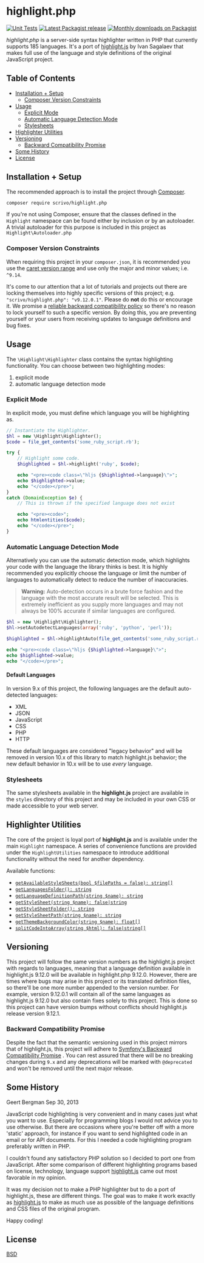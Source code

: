 # highlight.php

[![Unit Tests](https://github.com/scrivo/highlight.php/workflows/Unit%20Tests/badge.svg?branch=9.18)](https://github.com/scrivo/highlight.php/actions?query=workflow%3A%22Unit+Tests%22+branch%3A9.18)
[![Latest Packagist release](https://img.shields.io/packagist/v/scrivo/highlight.php.svg)](https://packagist.org/packages/scrivo/highlight.php)
[![Monthly downloads on Packagist](https://img.shields.io/packagist/dm/scrivo/highlight.php.svg)](https://packagist.org/packages/scrivo/highlight.php/stats)

*highlight.php* is a server-side syntax highlighter written in PHP that currently supports 185 languages. It's a port
of [highlight.js](http://www.highlightjs.org) by Ivan Sagalaev that makes full use of the language and style definitions
of the original JavaScript project.

[TOC]: # "## Table of Contents"

## Table of Contents

- [Installation + Setup](#installation--setup)
    - [Composer Version Constraints](#composer-version-constraints)
- [Usage](#usage)
    - [Explicit Mode](#explicit-mode)
    - [Automatic Language Detection Mode](#automatic-language-detection-mode)
    - [Stylesheets](#stylesheets)
- [Highlighter Utilities](#highlighter-utilities)
- [Versioning](#versioning)
    - [Backward Compatibility Promise](#backward-compatibility-promise)
- [Some History](#some-history)
- [License](#license)

## Installation + Setup

The recommended approach is to install the project through [Composer](https://getcomposer.org/).

```bash
composer require scrivo/highlight.php
```

If you're not using Composer, ensure that the classes defined in the `Highlight` namespace can be found either by
inclusion or by an autoloader. A trivial autoloader for this purpose is included in this project
as `Highlight\Autoloader.php`

### Composer Version Constraints

When requiring this project in your `composer.json`, it is recommended you use
the [caret version range](https://getcomposer.org/doc/articles/versions.md#caret-version-range-) and use only the major
and minor values; i.e. `^9.14`.

It's come to our attention that a lot of tutorials and projects out there are locking themselves into highly specific
versions of this project; e.g. `"scrivo/highlight.php": "v9.12.0.1"`. Please do **not** do this or encourage it. We
promise a [reliable backward compatibility policy](#backward-compatibility-promise) so there's no reason to lock
yourself to such a specific version. By doing this, you are preventing yourself or your users from receiving updates to
language definitions and bug fixes.

## Usage

The `\Highlight\Highlighter` class contains the syntax highlighting functionality. You can choose between two
highlighting modes:

1. explicit mode
2. automatic language detection mode

### Explicit Mode

In explicit mode, you must define which language you will be highlighting as.

```php
// Instantiate the Highlighter.
$hl = new \Highlight\Highlighter();
$code = file_get_contents('some_ruby_script.rb');

try {
    // Highlight some code.
    $highlighted = $hl->highlight('ruby', $code);

    echo "<pre><code class=\"hljs {$highlighted->language}\">";
    echo $highlighted->value;
    echo "</code></pre>";
}
catch (DomainException $e) {
    // This is thrown if the specified language does not exist

    echo "<pre><code>";
    echo htmlentities($code);
    echo "</code></pre>";
}
```

### Automatic Language Detection Mode

Alternatively you can use the automatic detection mode, which highlights your code with the language the library thinks
is best. It is highly recommended you explicitly choose the language or limit the number of languages to automatically
detect to reduce the number of inaccuracies.

> **Warning:** Auto-detection occurs in a brute force fashion and the language with the most accurate result will be selected. This is extremely inefficient as you supply more languages and may not always be 100% accurate if similar languages are configured.

```php
$hl = new \Highlight\Highlighter();
$hl->setAutodetectLanguages(array('ruby', 'python', 'perl'));

$highlighted = $hl->highlightAuto(file_get_contents('some_ruby_script.rb'));

echo "<pre><code class=\"hljs {$highlighted->language}\">";
echo $highlighted->value;
echo "</code></pre>";
```

#### Default Languages

In version 9.x of this project, the following languages are the default auto-detected languages:

- XML
- JSON
- JavaScript
- CSS
- PHP
- HTTP

These default languages are considered "legacy behavior" and will be removed in version 10.x of this library to match
highlight.js behavior; the new default behavior in 10.x will be to use *every* language.

### Stylesheets

The same stylesheets available in the **highlight.js** project are available in the `styles` directory of this project
and may be included in your own CSS or made accessible to your web server.

## Highlighter Utilities

The core of the project is loyal port of **highlight.js** and is available under the main `Highlight` namespace. A
series of convenience functions are provided under the `HighlightUtilities` namespace to introduce additional
functionality without the need for another dependency.

Available functions:

- [`getAvailableStyleSheets(bool $filePaths = false): string[]`](HighlightUtilities/functions.php#L35-L48)
- [`getLanguagesFolder(): string`](HighlightUtilities/functions.php#L156-L164)
- [`getLanguageDefinitionPath(string $name): string`](HighlightUtilities/functions.php#L170-L182)
- [`getStyleSheet(string $name): false|string`](HighlightUtilities/functions.php#L94-L107)
- [`getStyleSheetFolder(): string`](HighlightUtilities/functions.php#L115-L123)
- [`getStyleSheetPath(string $name): string`](HighlightUtilities/functions.php#L131-L143)
- [`getThemeBackgroundColor(string $name): float[]`](HighlightUtilities/functions.php#L75-L88)
- [`splitCodeIntoArray(string $html): false|string[]`](HighlightUtilities/functions.php#L194-L205)

## Versioning

This project will follow the same version numbers as the highlight.js project with regards to languages, meaning that a
language definition available in highlight.js 9.12.0 will be available in highlight.php 9.12.0. However, there are times
where bugs may arise in this project or its translated definition files, so there'll be one more number appended to the
version number. For example, version 9.12.0.1 will contain all of the same languages as highlight.js 9.12.0 but also
contain fixes solely to this project. This is done so this project can have version bumps without conflicts should
highlight.js release version 9.12.1.

### Backward Compatibility Promise

Despite the fact that the semantic versioning used in this project mirrors that of highlight.js, this project will
adhere
to [Symfony's Backward Compatibility Promise](https://symfony.com/doc/current/contributing/code/bc.html#using-symfony-code)
. You can rest assured that there will be no breaking changes during `9.x` and any deprecations will be marked
with `@deprecated` and won't be removed until the next major release.

## Some History

Geert Bergman Sep 30, 2013

JavaScript code highlighting is very convenient and in many cases just what you want to use. Especially for programming
blogs I would not advice you to use otherwise. But there are occasions where you're better off with a more 'static'
approach, for instance if you want to send highlighted code in an email or for API documents. For this I needed a code
highlighting program preferably written in PHP.

I couldn't found any satisfactory PHP solution so I decided to port one from JavaScript. After some comparison of
different highlighting programs based on license, technology, language
support [highlight.js](http://www.highlightjs.org) came out most favorable in my opinion.

It was my decision not to make a PHP highlighter but to do a port of highlight.js, these are different things. The goal
was to make it work exactly as [highlight.js](http://www.highlightjs.org) to make as much use as possible of the
language definitions and CSS files of the original program.

Happy coding!

## License

[BSD](./LICENSE.md)

